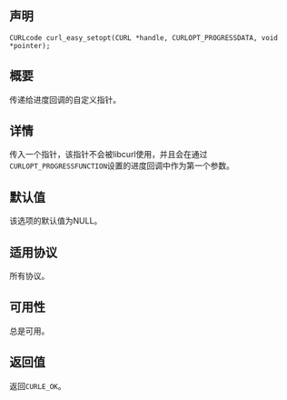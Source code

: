 ## 声明

```
CURLcode curl_easy_setopt(CURL *handle, CURLOPT_PROGRESSDATA, void *pointer);
```

## 概要

传递给进度回调的自定义指针。

## 详情

传入一个指针，该指针不会被libcurl使用，并且会在通过`CURLOPT_PROGRESSFUNCTION`设置的进度回调中作为第一个参数。

## 默认值

该选项的默认值为NULL。

## 适用协议

所有协议。

## 可用性

总是可用。

## 返回值

返回`CURLE_OK`。